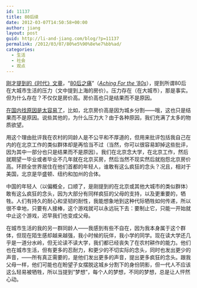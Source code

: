 ```yaml
---
id: 11137
title: 80后续
date: 2012-03-07T14:50:58+00:00
author: jiang
layout: post
guid: http://li-and-jiang.com/blog/?p=11137
permalink: /2012/03/07/80%e5%90%8e%e7%bb%ad/
categories:
  - 生活
  - 社会
  - 观点
---
```

<a href="http://li-and-jiang.com/blog/2012/03/07/%E6%88%91%E4%BB%AC80%E5%90%8E/" target="_blank">刚才提到的《时代》文章</a>，“<a href="http://yyyyiiii.blogspot.com/2011/11/blog-post_1796.html" target="_blank">80后之痛</a>”（_<a href="http://www.time.com/time/magazine/article/0,9171,2100134,00.html" target="_blank">Aching For the &#8217;80s</a>_），提到所谓80后在大城市生活的压力（文中提到上海的房价）。压力存在（在大城市），那是事实。但为什么存在？不仅仅是房价高。房价高也只是结果而不是原因。

<a href="http://li-and-jiang.com/blog/2011/08/05/%E5%B9%B3%E8%B6%9F/" target="_blank">在国内找原因是太容易了</a>，比如，北京房价高是因为城乡分割——哦，这也只是结果而不是原因。说些其他的，为什么压力大？由于各种原因，我们充满了太多的物质欲望。

用这个理由批评我在农村的同龄人是不公平和不厚道的，但用来批评包括我自己在内的在北京工作的类似群体却是再恰当不过（当然，你可以很容易卸掉这些批评，因为其中一部分也只是结果而不是原因）。我们在北京念大学，在北京工作，然后就期望一毕业或者毕业不几年就在北京买房，然后当然不现实然后就抱怨北京房价高。环顾全世界居住在他们首都的年轻人，谁敢有这么疯狂的念头？况且，相对于美国，北京是华盛顿、纽约和加州的合体。

<p align="left">
  中国的年轻人（以偏概全，口顺了，是刚提到的在北京或其他大城市的类似群体）敢有这么疯狂的念头，因为大部分有同样疯狂的父母的支持，以及更重要的，牺牲。人们有持久的耐心和坚韧的耐性，我能想象地到这种代际牺牲如何传递，所以很不幸地，只要有人接棒，这个游戏就可以永远玩下去：要制止它，只能一开始就中止这个游戏，迟早我们也变成父母。
</p>

在城市生活的我的另一群同龄人——我感到有些不自在，因为我本身属于这个群体，但现在陌生感却越来越强，我小时候的玩伴，我小学的同学。现在读大学还几乎是一道分水岭，但无论读不读大学，我们都已经丧失了在农村耕作的能力。他们也在城市生活，但有更多的忍耐力，和更少的不切实际的念头，同时也发出更少的声音，——所有真正需要的，是他们发出更多的声音，提出更多疯狂的念头。跟我父母一样，他们可能也在盼望子女摆脱这城乡分割下的身份阴影，但一代人不应该这么轻易被牺牲，所以当提到“梦想”，每个人的梦想，不同的梦想，总是让人怦然心动。